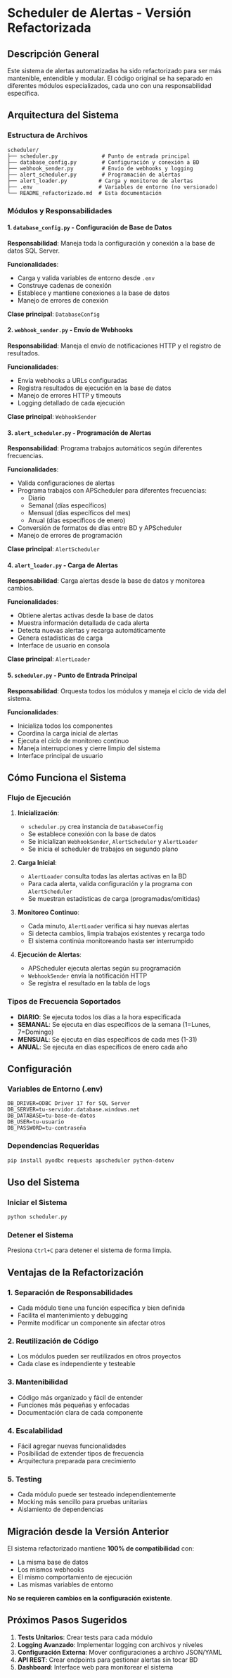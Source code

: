 # Scheduler de Alertas - Versión Refactorizada

## Descripción General

Este sistema de alertas automatizadas ha sido refactorizado para ser más mantenible, entendible y modular. El código original se ha separado en diferentes módulos especializados, cada uno con una responsabilidad específica.

## Arquitectura del Sistema

### Estructura de Archivos

```
scheduler/
├── scheduler.py              # Punto de entrada principal
├── database_config.py        # Configuración y conexión a BD
├── webhook_sender.py         # Envío de webhooks y logging
├── alert_scheduler.py        # Programación de alertas
├── alert_loader.py          # Carga y monitoreo de alertas
├── .env                     # Variables de entorno (no versionado)
└── README_refactorizado.md  # Esta documentación
```

### Módulos y Responsabilidades

#### 1. `database_config.py` - Configuración de Base de Datos
**Responsabilidad**: Maneja toda la configuración y conexión a la base de datos SQL Server.

**Funcionalidades**:
- Carga y valida variables de entorno desde `.env`
- Construye cadenas de conexión
- Establece y mantiene conexiones a la base de datos
- Manejo de errores de conexión

**Clase principal**: `DatabaseConfig`

#### 2. `webhook_sender.py` - Envío de Webhooks
**Responsabilidad**: Maneja el envío de notificaciones HTTP y el registro de resultados.

**Funcionalidades**:
- Envía webhooks a URLs configuradas
- Registra resultados de ejecución en la base de datos
- Manejo de errores HTTP y timeouts
- Logging detallado de cada ejecución

**Clase principal**: `WebhookSender`

#### 3. `alert_scheduler.py` - Programación de Alertas
**Responsabilidad**: Programa trabajos automáticos según diferentes frecuencias.

**Funcionalidades**:
- Valida configuraciones de alertas
- Programa trabajos con APScheduler para diferentes frecuencias:
  - Diario
  - Semanal (días específicos)
  - Mensual (días específicos del mes)
  - Anual (días específicos de enero)
- Conversión de formatos de días entre BD y APScheduler
- Manejo de errores de programación

**Clase principal**: `AlertScheduler`

#### 4. `alert_loader.py` - Carga de Alertas
**Responsabilidad**: Carga alertas desde la base de datos y monitorea cambios.

**Funcionalidades**:
- Obtiene alertas activas desde la base de datos
- Muestra información detallada de cada alerta
- Detecta nuevas alertas y recarga automáticamente
- Genera estadísticas de carga
- Interface de usuario en consola

**Clase principal**: `AlertLoader`

#### 5. `scheduler.py` - Punto de Entrada Principal
**Responsabilidad**: Orquesta todos los módulos y maneja el ciclo de vida del sistema.

**Funcionalidades**:
- Inicializa todos los componentes
- Coordina la carga inicial de alertas
- Ejecuta el ciclo de monitoreo continuo
- Maneja interrupciones y cierre limpio del sistema
- Interface principal de usuario

## Cómo Funciona el Sistema

### Flujo de Ejecución

1. **Inicialización**:
   - `scheduler.py` crea instancia de `DatabaseConfig`
   - Se establece conexión con la base de datos
   - Se inicializan `WebhookSender`, `AlertScheduler` y `AlertLoader`
   - Se inicia el scheduler de trabajos en segundo plano

2. **Carga Inicial**:
   - `AlertLoader` consulta todas las alertas activas en la BD
   - Para cada alerta, valida configuración y la programa con `AlertScheduler`
   - Se muestran estadísticas de carga (programadas/omitidas)

3. **Monitoreo Continuo**:
   - Cada minuto, `AlertLoader` verifica si hay nuevas alertas
   - Si detecta cambios, limpia trabajos existentes y recarga todo
   - El sistema continúa monitoreando hasta ser interrumpido

4. **Ejecución de Alertas**:
   - APScheduler ejecuta alertas según su programación
   - `WebhookSender` envía la notificación HTTP
   - Se registra el resultado en la tabla de logs

### Tipos de Frecuencia Soportados

- **DIARIO**: Se ejecuta todos los días a la hora especificada
- **SEMANAL**: Se ejecuta en días específicos de la semana (1=Lunes, 7=Domingo)
- **MENSUAL**: Se ejecuta en días específicos de cada mes (1-31)
- **ANUAL**: Se ejecuta en días específicos de enero cada año

## Configuración

### Variables de Entorno (.env)

```env
DB_DRIVER=ODBC Driver 17 for SQL Server
DB_SERVER=tu-servidor.database.windows.net
DB_DATABASE=tu-base-de-datos
DB_USER=tu-usuario
DB_PASSWORD=tu-contraseña
```

### Dependencias Requeridas

```bash
pip install pyodbc requests apscheduler python-dotenv
```

## Uso del Sistema

### Iniciar el Sistema

```bash
python scheduler.py
```

### Detener el Sistema

Presiona `Ctrl+C` para detener el sistema de forma limpia.

## Ventajas de la Refactorización

### 1. **Separación de Responsabilidades**
- Cada módulo tiene una función específica y bien definida
- Facilita el mantenimiento y debugging
- Permite modificar un componente sin afectar otros

### 2. **Reutilización de Código**
- Los módulos pueden ser reutilizados en otros proyectos
- Cada clase es independiente y testeable

### 3. **Mantenibilidad**
- Código más organizado y fácil de entender
- Funciones más pequeñas y enfocadas
- Documentación clara de cada componente

### 4. **Escalabilidad**
- Fácil agregar nuevas funcionalidades
- Posibilidad de extender tipos de frecuencia
- Arquitectura preparada para crecimiento

### 5. **Testing**
- Cada módulo puede ser testeado independientemente
- Mocking más sencillo para pruebas unitarias
- Aislamiento de dependencias

## Migración desde la Versión Anterior

El sistema refactorizado mantiene **100% de compatibilidad** con:
- La misma base de datos
- Los mismos webhooks
- El mismo comportamiento de ejecución
- Las mismas variables de entorno

**No se requieren cambios en la configuración existente**.

## Próximos Pasos Sugeridos

1. **Tests Unitarios**: Crear tests para cada módulo
2. **Logging Avanzado**: Implementar logging con archivos y niveles
3. **Configuración Externa**: Mover configuraciones a archivo JSON/YAML
4. **API REST**: Crear endpoints para gestionar alertas sin tocar BD
5. **Dashboard**: Interface web para monitorear el sistema